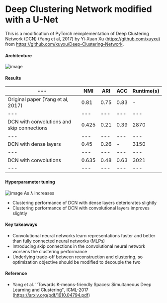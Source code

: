 # Deep Clustering Network modified with a U-Net

This is a modification of PyTorch reimplementation of Deep Clustering Network (DCN) (Yang et al, 2017) by Yi-Xuan Xu (https://github.com/xuyxu) from https://github.com/xuyxu/Deep-Clustering-Network. 

#### Architecture
![image](https://user-images.githubusercontent.com/92257044/162743803-e15b12da-b8c5-4928-ab5c-05b5b866e6ce.png)

#### Results

---|NMI |ARI |ACC |Runtime(s) 
--- | --- | --- | --- |--- 
Original paper (Yang et al, 2017) |0.81 |0.75 |0.83 |- 
--- | --- | --- | --- |--- 
DCN with convolutions and skip connections |0.425 |0.21 |0.39 |2870 
--- | --- | --- | --- |--- 
DCN with dense layers |0.45 |0.26 |- |3150 
--- | --- | --- | --- |--- 
DCN with convolutions |0.635 |0.48 |0.63 |3021
--- | --- | --- | --- |--- 

#### Hyperparameter tuning
![image](https://user-images.githubusercontent.com/92257044/162744867-c1248148-f8a1-45b6-86e4-44499f0f68c5.png)
As λ increases
- Clustering performance of DCN with dense layers deteriorates slightly
- Clustering performance of DCN with convolutional layers improves slightly

#### Key takeaways

- Convolutional neural networks learn representations faster and better than fully connected neural networks (MLPs)
- Introducing skip connections in the convolutional neural network worsens the clustering performance
- Underlying trade-off between reconstruction and clustering, so optimization objective should be modified to decouple the two

#### Reference
* Yang et al. ''Towards K-means-friendly Spaces: Simultaneous Deep Learning and Clustering'', ICML-2017 (https://arxiv.org/pdf/1610.04794.pdf)
